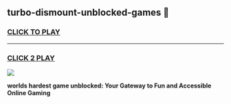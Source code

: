 
## turbo-dismount-unblocked-games 👋
<h3>
<a href="https://premium.freeplayer.one?title=turbo-dismount-unblocked-games&ref=14F">CLICK TO PLAY</a></h3>
<hr>

<h3>
<a href="https://premium.freeplayer.one?title=turbo-dismount-unblocked-games&ref=14F">CLICK 2 PLAY</a>
  
</h3>

<a href="https://premium.freeplayer.one?title=turbo-dismount-unblocked-games&ref=12F/"><img src="https://clearcache.store/games.png"></a>


**worlds hardest game unblocked: Your Gateway to Fun and Accessible Online Gaming**

